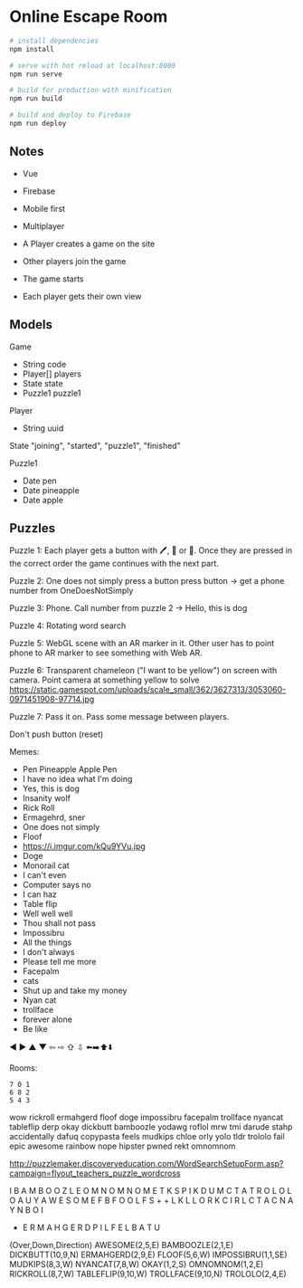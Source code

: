 # Online Escape Room

``` bash
# install dependencies
npm install

# serve with hot reload at localhost:8080
npm run serve

# build for production with minification
npm run build

# build and deploy to Firebase
npm run deploy
```

## Notes

- Vue
- Firebase
- Mobile first
- Multiplayer


- A Player creates a game on the site
- Other players join the game
- The game starts
- Each player gets their own view


## Models

Game
- String code
- Player[] players
- State state
- Puzzle1 puzzle1 

Player
- String uuid

State
"joining", "started", "puzzle1", "finished"

Puzzle1
- Date pen
- Date pineapple
- Date apple


## Puzzles

Puzzle 1:
Each player gets a button with 🖊️, 🍍 or 🍎.
Once they are pressed in the correct order the game continues with the next part.

Puzzle 2:
One does not simply press a button
press button -> get a phone number from OneDoesNotSimply

Puzzle 3:
Phone. Call number from puzzle 2 -> Hello, this is dog

Puzzle 4:
Rotating word search

Puzzle 5:
WebGL scene with an AR marker in it.
Other user has to point phone to AR marker to see something with Web AR.

Puzzle 6:
Transparent chameleon ("I want to be yellow") on screen with camera. Point camera at something yellow to solve
https://static.gamespot.com/uploads/scale_small/362/3627313/3053060-0971451908-97714.jpg

Puzzle 7:
Pass it on. Pass some message between players.

Don't push button (reset)

Memes:
- Pen Pineapple Apple Pen
- I have no idea what I'm doing
- Yes, this is dog
- Insanity wolf
- Rick Roll
- Ermagehrd, sner
- One does not simply
- Floof
- https://i.imgur.com/kQu9YVu.jpg
- Doge
- Monorail cat
- I can't even
- Computer says no
- I can haz
- Table flip
- Well well well
- Thou shall not pass
- Impossibru
- All the things
- I don't always
- Please tell me more
- Facepalm
- cats
- Shut up and take my money
- Nyan cat
- trollface
- forever alone
- Be like

◀ ▶ ▲ ▼
⇦ ⇨ ⇧ ⇩
⬅️➡️⬆️⬇️

Rooms:

    7 0 1
    6 8 2
    5 4 3



wow
rickroll
ermahgerd
floof
doge
impossibru
facepalm
trollface
nyancat
tableflip
derp
okay
dickbutt
bamboozle
yodawg
roflol
mrw
tmi
darude
stahp
accidentally
dafuq
copypasta
feels
mudkips
chloe
orly
yolo
tldr
trololo
fail
epic
awesome
rainbow
nope
hipster
pwned
rekt
omnomnom


http://puzzlemaker.discoveryeducation.com/WordSearchSetupForm.asp?campaign=flyout_teachers_puzzle_wordcross

I B A M B O O Z L E 
O M N O M N O M E T 
K S P I K D U M C T 
A T R O L O L O A U 
Y A W E S O M E F B 
F O O L F S + + L K 
L L O R K C I R L C 
T A C N A Y N B O I 
+ E R M A H G E R D 
P I L F E L B A T U 

(Over,Down,Direction) 
AWESOME(2,5,E)
BAMBOOZLE(2,1,E)
DICKBUTT(10,9,N)
ERMAHGERD(2,9,E)
FLOOF(5,6,W)
IMPOSSIBRU(1,1,SE)
MUDKIPS(8,3,W)
NYANCAT(7,8,W)
OKAY(1,2,S)
OMNOMNOM(1,2,E)
RICKROLL(8,7,W)
TABLEFLIP(9,10,W)
TROLLFACE(9,10,N)
TROLOLO(2,4,E)

